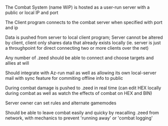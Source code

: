 The Combat System (name WiP) is hosted as a user-run server with a public or local IP and port

The Client program connects to the combat server when specified with port and ip

Data is pushed from server to local client program; Server cannot be altered by client, client only shares data that already exists locally
(ie. server is just a throughpoint for direct connecting two or more clients over the net)

Any number of .zeed should be able to connect and choose targets and allies at will

Should integrate with Az-run mail as well as allowing its own local-server mail with sync feature for commiting offline info to public

During combat damage is pushed to .zeed in real time (can edit HEX locally during combat as well as watch the effects of combat on HEX and BIN)

Server owner can set rules and alternate gamemodes

Should be able to leave combat easily and quicky by reacalling .zeed from network, with mechanics to prevent 'running away' or 'combat logging'
